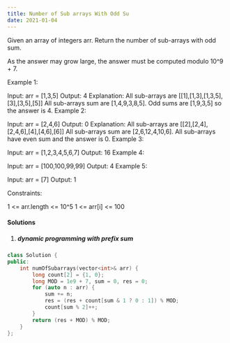 ```yaml
---
title: Number of Sub arrays With Odd Su
date: 2021-01-04
---
```

Given an array of integers arr. Return the number of sub-arrays with odd sum.

As the answer may grow large, the answer must be computed modulo 10^9 + 7.

 

Example 1:

Input: arr = [1,3,5]
Output: 4
Explanation: All sub-arrays are [[1],[1,3],[1,3,5],[3],[3,5],[5]]
All sub-arrays sum are [1,4,9,3,8,5].
Odd sums are [1,9,3,5] so the answer is 4.
Example 2:

Input: arr = [2,4,6]
Output: 0
Explanation: All sub-arrays are [[2],[2,4],[2,4,6],[4],[4,6],[6]]
All sub-arrays sum are [2,6,12,4,10,6].
All sub-arrays have even sum and the answer is 0.
Example 3:

Input: arr = [1,2,3,4,5,6,7]
Output: 16
Example 4:

Input: arr = [100,100,99,99]
Output: 4
Example 5:

Input: arr = [7]
Output: 1
 

Constraints:

1 <= arr.length <= 10^5
1 <= arr[i] <= 100

#### Solutions

1. ##### dynamic programming with prefix sum

```cpp
class Solution {
public:
    int numOfSubarrays(vector<int>& arr) {
        long count[2] = {1, 0};
        long MOD = 1e9 + 7, sum = 0, res = 0;
        for (auto n : arr) {
            sum += n;
            res = (res + count[sum & 1 ? 0 : 1]) % MOD;
            count[sum % 2]++;
        }
        return (res + MOD) % MOD;
    }
};
```